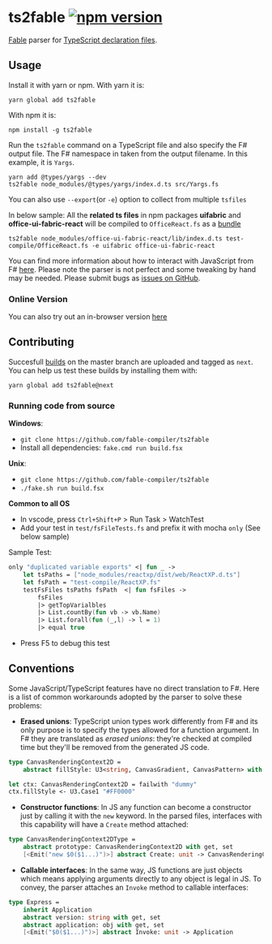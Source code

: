 # **ts2fable**  [![npm version](https://badge.fury.io/js/ts2fable.svg)](https://www.npmjs.com/package/ts2fable)

[Fable](https://github.com/fable-compiler/Fable) parser for [TypeScript declaration files](https://www.typescriptlang.org/docs/handbook/writing-declaration-files.html).
## Usage

Install it with yarn or npm. With yarn it is:
```
yarn global add ts2fable
```

With npm it is:
```
npm install -g ts2fable
```
Run the `ts2fable` command on a TypeScript file and also specify the F# output file. The F# namespace in taken from the output filename. In this example, it is `Yargs`.

```
yarn add @types/yargs --dev
ts2fable node_modules/@types/yargs/index.d.ts src/Yargs.fs
```

You can also use `--export`(or `-e`) option to collect from multiple `tsfiles` 

In below sample: All the **related ts files** in npm packages **uifabric** and **office-ui-fabric-react** will be compiled to `OfficeReact.fs` as a [bundle](https://github.com/fable-compiler/ts2fable-exports/blob/master/OfficeReact.fs)
```
ts2fable node_modules/office-ui-fabric-react/lib/index.d.ts test-compile/OfficeReact.fs -e uifabric office-ui-fabric-react
```

You can find more information about how to interact with JavaScript
from F# [here](https://github.com/fable-compiler/Fable/blob/master/docs/source/docs/interacting.md).
Please note the parser is not perfect and some tweaking by hand may be needed. Please submit bugs as [issues on GitHub](https://github.com/fable-compiler/ts2fable/issues).

### Online Version
You can also try out an in-browser version [here](http://fable.io/ts2fable/)


## Contributing
Succesfull [builds](https://ci.appveyor.com/project/fable-compiler/ts2fable/history) on the master branch are uploaded and tagged as `next`. You can help us test these builds by installing them with:
```
yarn global add ts2fable@next
```

### Running code from source

**Windows**:
- `git clone https://github.com/fable-compiler/ts2fable`
- Install all dependencies: `fake.cmd run build.fsx`

**Unix**:
- `git clone https://github.com/fable-compiler/ts2fable`
- `./fake.sh run build.fsx`

**Common to all OS**
- In vscode, press `Ctrl+Shift+P` > Run Task > WatchTest
- Add your test in `test/fsFileTests.fs` and prefix it with mocha `only` (See below sample)

Sample Test:
```fsharp
only "duplicated variable exports" <| fun _ ->
    let tsPaths = ["node_modules/reactxp/dist/web/ReactXP.d.ts"]
    let fsPath = "test-compile/ReactXP.fs"
    testFsFiles tsPaths fsPath  <| fun fsFiles ->
        fsFiles
        |> getTopVarialbles
        |> List.countBy(fun vb -> vb.Name)
        |> List.forall(fun (_,l) -> l = 1)
        |> equal true
```
- Press F5 to debug this test


## Conventions

Some JavaScript/TypeScript features have no direct translation to F#. Here is
a list of common workarounds adopted by the parser to solve these problems:

* **Erased unions**: TypeScript union types work differently from F# and its only
purpose is to specify the types allowed for a function argument. In F# they are
translated as _erased unions_: they're checked at compiled time but they'll be
removed from the generated JS code.

```fsharp
type CanvasRenderingContext2D =
    abstract fillStyle: U3<string, CanvasGradient, CanvasPattern> with get, set

let ctx: CanvasRenderingContext2D = failwith "dummy"
ctx.fillStyle <- U3.Case1 "#FF0000"
```

* **Constructor functions**: In JS any function can become a constructor just by
calling it with the `new` keyword. In the parsed files, interfaces with this
capability will have a `Create` method attached:

```fsharp
type CanvasRenderingContext2DType =
    abstract prototype: CanvasRenderingContext2D with get, set
    [<Emit("new $0($1...)")>] abstract Create: unit -> CanvasRenderingContext2D
```

* **Callable interfaces**: In the same way, JS functions are just objects which
means applying arguments directly to any object is legal in JS. To convey, the
parser attaches an `Invoke` method to callable interfaces:

```fsharp
type Express =
    inherit Application
    abstract version: string with get, set
    abstract application: obj with get, set
    [<Emit("$0($1...)")>] abstract Invoke: unit -> Application
```

